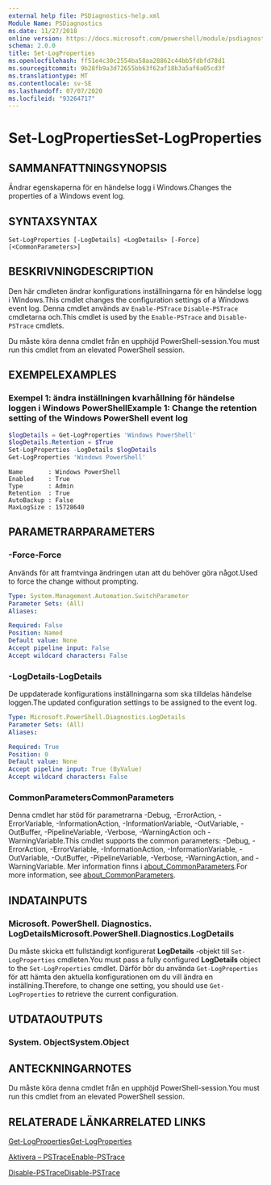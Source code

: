 ```yaml
---
external help file: PSDiagnostics-help.xml
Module Name: PSDiagnostics
ms.date: 11/27/2018
online version: https://docs.microsoft.com/powershell/module/psdiagnostics/set-logproperties?view=powershell-5.1&WT.mc_id=ps-gethelp
schema: 2.0.0
title: Set-LogProperties
ms.openlocfilehash: ff51e4c30c2554ba58aa28862c44bb5fdbfd78d1
ms.sourcegitcommit: 9b28fb9a3d72655bb63f62af18b3a5af6a05cd3f
ms.translationtype: MT
ms.contentlocale: sv-SE
ms.lasthandoff: 07/07/2020
ms.locfileid: "93264717"
---
```

# <span data-ttu-id="1e0d6-102">Set-LogProperties</span><span class="sxs-lookup"><span data-stu-id="1e0d6-102">Set-LogProperties</span></span>

## <span data-ttu-id="1e0d6-103">SAMMANFATTNING</span><span class="sxs-lookup"><span data-stu-id="1e0d6-103">SYNOPSIS</span></span>
<span data-ttu-id="1e0d6-104">Ändrar egenskaperna för en händelse logg i Windows.</span><span class="sxs-lookup"><span data-stu-id="1e0d6-104">Changes the properties of a Windows event log.</span></span>

## <span data-ttu-id="1e0d6-105">SYNTAX</span><span class="sxs-lookup"><span data-stu-id="1e0d6-105">SYNTAX</span></span>

```
Set-LogProperties [-LogDetails] <LogDetails> [-Force] [<CommonParameters>]
```

## <span data-ttu-id="1e0d6-106">BESKRIVNING</span><span class="sxs-lookup"><span data-stu-id="1e0d6-106">DESCRIPTION</span></span>

<span data-ttu-id="1e0d6-107">Den här cmdleten ändrar konfigurations inställningarna för en händelse logg i Windows.</span><span class="sxs-lookup"><span data-stu-id="1e0d6-107">This cmdlet changes the configuration settings of a Windows event log.</span></span> <span data-ttu-id="1e0d6-108">Denna cmdlet används av `Enable-PSTrace` `Disable-PSTrace` cmdletarna och.</span><span class="sxs-lookup"><span data-stu-id="1e0d6-108">This cmdlet is used by the `Enable-PSTrace` and `Disable-PSTrace` cmdlets.</span></span>

<span data-ttu-id="1e0d6-109">Du måste köra denna cmdlet från en upphöjd PowerShell-session.</span><span class="sxs-lookup"><span data-stu-id="1e0d6-109">You must run this cmdlet from an elevated PowerShell session.</span></span>

## <span data-ttu-id="1e0d6-110">EXEMPEL</span><span class="sxs-lookup"><span data-stu-id="1e0d6-110">EXAMPLES</span></span>

### <span data-ttu-id="1e0d6-111">Exempel 1: ändra inställningen kvarhållning för händelse loggen i Windows PowerShell</span><span class="sxs-lookup"><span data-stu-id="1e0d6-111">Example 1: Change the retention setting of the Windows PowerShell event log</span></span>

```powershell
$logDetails = Get-LogProperties 'Windows PowerShell'
$logDetails.Retention = $True
Set-LogProperties -LogDetails $logDetails
Get-LogProperties 'Windows PowerShell'
```

```Output
Name       : Windows PowerShell
Enabled    : True
Type       : Admin
Retention  : True
AutoBackup : False
MaxLogSize : 15728640
```

## <span data-ttu-id="1e0d6-112">PARAMETRAR</span><span class="sxs-lookup"><span data-stu-id="1e0d6-112">PARAMETERS</span></span>

### <span data-ttu-id="1e0d6-113">-Force</span><span class="sxs-lookup"><span data-stu-id="1e0d6-113">-Force</span></span>

<span data-ttu-id="1e0d6-114">Används för att framtvinga ändringen utan att du behöver göra något.</span><span class="sxs-lookup"><span data-stu-id="1e0d6-114">Used to force the change without prompting.</span></span>

```yaml
Type: System.Management.Automation.SwitchParameter
Parameter Sets: (All)
Aliases:

Required: False
Position: Named
Default value: None
Accept pipeline input: False
Accept wildcard characters: False
```

### <span data-ttu-id="1e0d6-115">-LogDetails</span><span class="sxs-lookup"><span data-stu-id="1e0d6-115">-LogDetails</span></span>

<span data-ttu-id="1e0d6-116">De uppdaterade konfigurations inställningarna som ska tilldelas händelse loggen.</span><span class="sxs-lookup"><span data-stu-id="1e0d6-116">The updated configuration settings to be assigned to the event log.</span></span>

```yaml
Type: Microsoft.PowerShell.Diagnostics.LogDetails
Parameter Sets: (All)
Aliases:

Required: True
Position: 0
Default value: None
Accept pipeline input: True (ByValue)
Accept wildcard characters: False
```

### <span data-ttu-id="1e0d6-117">CommonParameters</span><span class="sxs-lookup"><span data-stu-id="1e0d6-117">CommonParameters</span></span>

<span data-ttu-id="1e0d6-118">Denna cmdlet har stöd för parametrarna -Debug, -ErrorAction, -ErrorVariable, -InformationAction, -InformationVariable, -OutVariable, -OutBuffer, -PipelineVariable, -Verbose, -WarningAction och -WarningVariable.</span><span class="sxs-lookup"><span data-stu-id="1e0d6-118">This cmdlet supports the common parameters: -Debug, -ErrorAction, -ErrorVariable, -InformationAction, -InformationVariable, -OutVariable, -OutBuffer, -PipelineVariable, -Verbose, -WarningAction, and -WarningVariable.</span></span> <span data-ttu-id="1e0d6-119">Mer information finns i [about_CommonParameters](https://go.microsoft.com/fwlink/?LinkID=113216).</span><span class="sxs-lookup"><span data-stu-id="1e0d6-119">For more information, see [about_CommonParameters](https://go.microsoft.com/fwlink/?LinkID=113216).</span></span>

## <span data-ttu-id="1e0d6-120">INDATA</span><span class="sxs-lookup"><span data-stu-id="1e0d6-120">INPUTS</span></span>

### <span data-ttu-id="1e0d6-121">Microsoft. PowerShell. Diagnostics. LogDetails</span><span class="sxs-lookup"><span data-stu-id="1e0d6-121">Microsoft.PowerShell.Diagnostics.LogDetails</span></span>

<span data-ttu-id="1e0d6-122">Du måste skicka ett fullständigt konfigurerat **LogDetails** -objekt till `Set-LogProperties` cmdleten.</span><span class="sxs-lookup"><span data-stu-id="1e0d6-122">You must pass a fully configured **LogDetails** object to the `Set-LogProperties` cmdlet.</span></span>
<span data-ttu-id="1e0d6-123">Därför bör du använda `Get-LogProperties` för att hämta den aktuella konfigurationen om du vill ändra en inställning.</span><span class="sxs-lookup"><span data-stu-id="1e0d6-123">Therefore, to change one setting, you should use `Get-LogProperties` to retrieve the current configuration.</span></span>

## <span data-ttu-id="1e0d6-124">UTDATA</span><span class="sxs-lookup"><span data-stu-id="1e0d6-124">OUTPUTS</span></span>

### <span data-ttu-id="1e0d6-125">System. Object</span><span class="sxs-lookup"><span data-stu-id="1e0d6-125">System.Object</span></span>

## <span data-ttu-id="1e0d6-126">ANTECKNINGAR</span><span class="sxs-lookup"><span data-stu-id="1e0d6-126">NOTES</span></span>

<span data-ttu-id="1e0d6-127">Du måste köra denna cmdlet från en upphöjd PowerShell-session.</span><span class="sxs-lookup"><span data-stu-id="1e0d6-127">You must run this cmdlet from an elevated PowerShell session.</span></span>

## <span data-ttu-id="1e0d6-128">RELATERADE LÄNKAR</span><span class="sxs-lookup"><span data-stu-id="1e0d6-128">RELATED LINKS</span></span>

[<span data-ttu-id="1e0d6-129">Get-LogProperties</span><span class="sxs-lookup"><span data-stu-id="1e0d6-129">Get-LogProperties</span></span>](Get-LogProperties.md)

[<span data-ttu-id="1e0d6-130">Aktivera – PSTrace</span><span class="sxs-lookup"><span data-stu-id="1e0d6-130">Enable-PSTrace</span></span>](Enable-PSTrace.md)

[<span data-ttu-id="1e0d6-131">Disable-PSTrace</span><span class="sxs-lookup"><span data-stu-id="1e0d6-131">Disable-PSTrace</span></span>](Disable-PSTrace.md)
